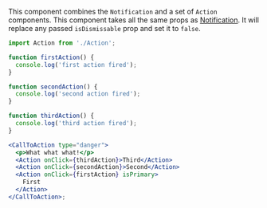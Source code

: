 This component combines the `Notification` and a set of `Action` components. This component takes all the same props as [Notification](#notification). It will replace any passed `isDismissable` prop and set it to `false`.

```jsx
import Action from './Action';

function firstAction() {
  console.log('first action fired');
}

function secondAction() {
  console.log('second action fired');
}

function thirdAction() {
  console.log('third action fired');
}

<CallToAction type="danger">
  <p>What what what!</p>
  <Action onClick={thirdAction}>Third</Action>
  <Action onClick={secondAction}>Second</Action>
  <Action onClick={firstAction} isPrimary>
    First
  </Action>
</CallToAction>;
```
